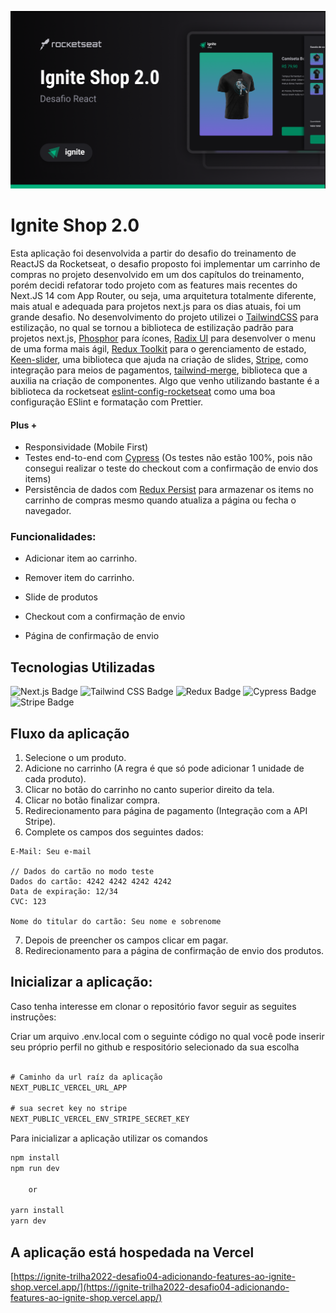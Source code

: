 ![cover](public/cover.png)

# Ignite Shop 2.0

Esta aplicação foi desenvolvida a partir do desafio do treinamento de ReactJS da Rocketseat, 
o desafio proposto foi implementar um carrinho de compras no projeto desenvolvido em um dos capítulos do treinamento, 
porém decidi refatorar todo projeto com as features mais recentes do Next.JS 14 com App Router, ou seja, 
uma arquitetura totalmente diferente, mais atual e adequada para projetos next.js para os dias atuais, foi um grande desafio.
No desenvolvimento do projeto utilizei o [TailwindCSS](https://tailwindcss.com/) para estilização, no qual 
se tornou a biblioteca de estilização padrão para projetos next.js, 
[Phosphor](https://phosphoricons.com/) para ícones, [Radix UI](https://www.radix-ui.com/primitives) para desenvolver o menu de uma forma mais ágil, [Redux Toolkit](https://redux-toolkit.js.org/) para o gerenciamento de estado, 
[Keen-slider](https://keen-slider.io/), uma biblioteca que ajuda na criação de slides, 
[Stripe](https://stripe.com/), como integração para meios de pagamentos, [tailwind-merge](https://github.com/dcastil/tailwind-merge), biblioteca que a auxilia na criação de componentes.
Algo que venho utilizando bastante é a biblioteca da rocketseat [eslint-config-rocketseat](https://github.com/Rocketseat/eslint-config-rocketseat) como uma boa configuração ESlint e formatação com Prettier.


#### Plus +

- Responsividade (Mobile First)
- Testes end-to-end com [Cypress](https://www.cypress.io/) (Os testes não estão 100%, pois não consegui realizar o teste do checkout com a confirmação de envio dos items)
- Persistência de dados com [Redux Persist](https://github.com/rt2zz/redux-persist) para armazenar os items no carrinho de compras mesmo quando atualiza a página ou fecha o navegador.


### Funcionalidades:

- Adicionar item ao carrinho.

- Remover item do carrinho.

- Slide de produtos

- Checkout com a confirmação de envio

- Página de confirmação de envio


## Tecnologias Utilizadas

![Next.js Badge](https://img.shields.io/badge/Next.js-000?logo=nextdotjs&logoColor=fff&style=for-the-badge)
![Tailwind CSS Badge](https://img.shields.io/badge/Tailwind%20CSS-06B6D4?logo=tailwindcss&logoColor=fff&style=for-the-badge)
![Redux Badge](https://img.shields.io/badge/Redux-764ABC?logo=redux&logoColor=fff&style=for-the-badge)
![Cypress Badge](https://img.shields.io/badge/Cypress-69D3A7?logo=cypress&logoColor=fff&style=for-the-badge)
![Stripe Badge](https://img.shields.io/badge/Stripe-008CDD?logo=stripe&logoColor=fff&style=for-the-badge)

## Fluxo da aplicação

1. Selecione o um produto.
2. Adicione no carrinho (A regra é que só pode adicionar 1 unidade de cada produto).
3. Clicar no botão do carrinho no canto superior direito da tela.
4. Clicar no botão finalizar compra.
5. Redirecionamento para página de pagamento (Integração com a API Stripe).
6. Complete os campos dos seguintes dados:
```
E-Mail: Seu e-mail

// Dados do cartão no modo teste
Dados do cartão: 4242 4242 4242 4242
Data de expiração: 12/34
CVC: 123

Nome do titular do cartão: Seu nome e sobrenome
```
7. Depois de preencher os campos clicar em pagar.
8. Redirecionamento para a página de confirmação de envio dos produtos. 


## Inicializar a aplicação:


Caso tenha interesse em clonar o repositório favor seguir as seguites instruções:

Criar um arquivo .env.local com o seguinte código no qual você pode inserir seu próprio perfil no github e respositório selecionado da sua escolha
```javascript

# Caminho da url raíz da aplicação
NEXT_PUBLIC_VERCEL_URL_APP

# sua secret key no stripe
NEXT_PUBLIC_VERCEL_ENV_STRIPE_SECRET_KEY

```

Para inicializar a aplicação utilizar os comandos
```javascript
npm install
npm run dev

	or

yarn install
yarn dev
```

## A aplicação está hospedada na Vercel
[https://ignite-trilha2022-desafio04-adicionando-features-ao-ignite-shop.vercel.app/](https://ignite-trilha2022-desafio04-adicionando-features-ao-ignite-shop.vercel.app/)
